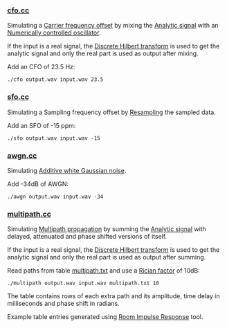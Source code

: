 
### [cfo.cc](cfo.cc)

Simulating a [Carrier frequency offset](https://en.wikipedia.org/wiki/Carrier_frequency_offset) by mixing the [Analytic signal](https://en.wikipedia.org/wiki/Analytic_signal) with an [Numerically controlled oscillator](https://en.wikipedia.org/wiki/Numerically_controlled_oscillator).

If the input is a real signal, the [Discrete Hilbert transform](https://en.wikipedia.org/wiki/Hilbert_transform#Discrete_Hilbert_transform) is used to get the analytic signal and only the real part is used as output after mixing.

Add an CFO of 23.5 Hz:
```
./cfo output.wav input.wav 23.5
```

### [sfo.cc](sfo.cc)

Simulating a Sampling frequency offset by [Resampling](https://en.wikipedia.org/wiki/Sample-rate_conversion) the sampled data.

Add an SFO of -15 ppm:
```
./sfo output.wav input.wav -15
```

### [awgn.cc](awgn.cc)

Simulating [Additive white Gaussian noise](https://en.wikipedia.org/wiki/Additive_white_Gaussian_noise]).

Add -34dB of AWGN:
```
./awgn output.wav input.wav -34
```

### [multipath.cc](multipath.cc)

Simulating [Multipath propagation](https://en.wikipedia.org/wiki/Multipath_propagation) by summing the [Analytic signal](https://en.wikipedia.org/wiki/Analytic_signal) with delayed, attenuated and phase shifted versions of itself.

If the input is a real signal, the [Discrete Hilbert transform](https://en.wikipedia.org/wiki/Hilbert_transform#Discrete_Hilbert_transform) is used to get the analytic signal and only the real part is used as output after summing.

Read paths from table [multipath.txt](multipath.txt) and use a [Rician factor](https://en.wikipedia.org/wiki/Rician_fading) of 10dB:
```
./multipath output.wav input.wav multipath.txt 10
```

The table contains rows of each extra path and its amplitude, time delay in milliseconds and phase shift in radians.

Example table entries generated using [Room Impulse Response](https://github.com/aicodix/rir) tool.

